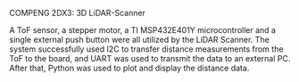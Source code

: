 COMPENG 2DX3: 3D LiDAR-Scanner 

A ToF sensor, a stepper motor, a TI MSP432E401Y microcontroller and a single external push button were all utilized by the LiDAR Scanner. The system successfully used 
I2C to transfer distance measurements from the ToF to the board, and UART was used to transmit the data to an external PC. After that, Python was used to plot and display
the distance data.

